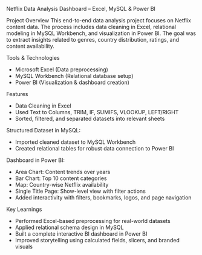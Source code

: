 Netflix Data Analysis Dashboard – Excel, MySQL & Power BI

Project Overview
  This end-to-end data analysis project focuses on Netflix content data. The process includes data cleaning in Excel, relational modeling in MySQL Workbench, and visualization   in Power BI. The goal was to extract insights related to genres, country distribution, ratings, and content availability.

Tools & Technologies
  - Microsoft Excel (Data preprocessing)
  - MySQL Workbench (Relational database setup)
  - Power BI (Visualization & dashboard creation)

Features
  - Data Cleaning in Excel
  - Used Text to Columns, TRIM, IF, SUMIFS, VLOOKUP, LEFT/RIGHT
  - Sorted, filtered, and separated datasets into relevant sheets
  
Structured Dataset in MySQL:
  - Imported cleaned dataset to MySQL Workbench
  - Created relational tables for robust data connection to Power BI

Dashboard in Power BI:
  - Area Chart: Content trends over years
  - Bar Chart: Top 10 content categories
  - Map: Country-wise Netflix availability
  - Single Title Page: Show-level view with filter actions
  - Added interactivity with filters, bookmarks, logos, and page navigation

Key Learnings
- Performed Excel-based preprocessing for real-world datasets
- Applied relational schema design in MySQL
- Built a complete interactive BI dashboard in Power BI
- Improved storytelling using calculated fields, slicers, and branded visuals
